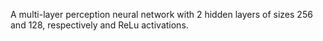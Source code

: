 A multi-layer perception neural network with 2 hidden layers of sizes 256 and 128, respectively and ReLu activations. 
